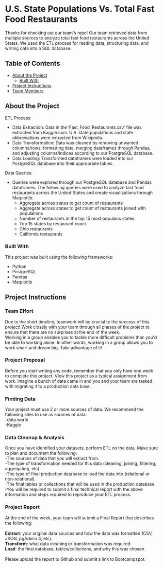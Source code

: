 # U.S. State Populations Vs. Total Fast Food Restaurants 

Thanks for checking out our team's repo! Our team retrieved data from multiple sources to analyze total fast food restaurants across the United States. We used the ETL process for reading data, structuring data, and writing data into a SQL database.

<!-- TABLE OF CONTENTS -->
## Table of Contents

* [About the Project](#about-the-project)
  * [Built With](#built-with)
* [Project Instructions](#project-instructions)
* [Team Members](#team-members)

<!--About the Project-->
## About the Project
ETL Process:
* Data Extraction: Data in the ‘Fast_Food_Restaurants.csv’ file was extracted from Kaggle.com. U.S. state populations and state abbreviations were extracted from Wikipedia.
* Data Transformation: Data was cleaned by removing unwanted columns/rows, formatting data, merging dataframes through Pandas, and adjusting columns/indices according to our PostgreSQL database.
* Data Loading: Transformed dataframes were loaded into our PostgreSQL database into their appropriate tables.

Data Queries:
* Queries were explored through our PostgreSQL database and Pandas dataframes. The following queries were used to analyze fast food restaurants across the United States and create visualizations through Matplotlib:
  * Aggregate across states to get count of restaurants
  * Aggregate across states to get count of restaurants joined with populations
  * Number of restaurants in the top 15 most populous states
  * Top 15 states by restaurant count
  * Ohio restaurants
  * California restaurants

<!--Built With-->
### Built With
This project was built using the following frameworks:<br>
* Python
* PostgreSQL
* Pandas
* Matplotlib

<!--Project Instructions-->
## Project Instructions

### Team Effort
Due to the short timeline, teamwork will be crucial to the success of this project! Work closely with your team through all phases of the project to ensure that there are no surprises at the end of the week.<br>
Working in a group enables you to tackle more difficult problems than you'd be able to working alone. In other words, working in a group allows you to work smart and dream big. Take advantage of it!<br>

### Project Proposal
Before you start writing any code, remember that you only have one week to complete this project. View this project as a typical assignment from work. Imagine a bunch of data came in and you and your team are tasked with migrating it to a production data base.<br>

### Finding Data
Your project must use 2 or more sources of data. We recommend the following sites to use as sources of data:<br>
-data.world<br>
-Kaggle<br>

### Data Cleanup & Analysis
Once you have identified your datasets, perform ETL on the data. Make sure to plan and document the following:<br>
-The sources of data that you will extract from.<br>
-The type of transformation needed for this data (cleaning, joining, filtering, aggregating, etc).<br>
-The type of final production database to load the data into (relational or non-relational).<br>
-The final tables or collections that will be used in the production database.<br>
-You will be required to submit a final technical report with the above information and steps required to reproduce your ETL process.<br>

### Project Report
At the end of the week, your team will submit a Final Report that describes the following:<br>
<br>
<strong>Extract</strong>: your original data sources and how the data was formatted (CSV, JSON, pgAdmin 4, etc).<br>
<strong>Transform</strong>: what data cleaning or transformation was required.<br>
<strong>Load</strong>: the final database, tables/collections, and why this was chosen.<br>
<br>
Please upload the report to Github and submit a link to Bootcampspot.
